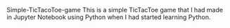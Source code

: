 Simple-TicTacoToe-game 
This is a simple TicTacToe game that I had made in Jupyter Notebook using Python when I had started learning Python.
